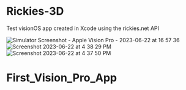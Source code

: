 # Rickies-3D
Test visionOS app created in Xcode using the rickies.net API

![Simulator Screenshot - Apple Vision Pro - 2023-06-22 at 16 57 36](https://github.com/JamBlumberg/Rickies3D/assets/17389070/177d5640-d420-4ffd-920f-4e7cb4c3dd65)
![Screenshot 2023-06-22 at 4 38 29 PM](https://github.com/JamBlumberg/Rickies3D/assets/17389070/02c23c0b-1555-48ff-9e97-372e4d7be78a)
![Screenshot 2023-06-22 at 4 37 50 PM](https://github.com/JamBlumberg/Rickies3D/assets/17389070/c7454cc8-9b17-4cef-9711-0d45185870b5)
# First_Vision_Pro_App
